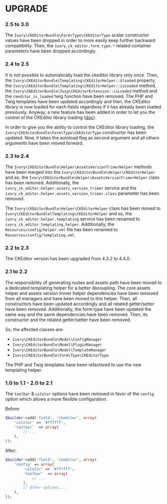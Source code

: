 # UPGRADE

### 2.5 to 3.0

The `Ivory\CKEDitorBundle\Form\Type\CKEditorType` scalar constructor values have been dropped in order to more easily
keep further backward compatibility. Then, the `ivory_ck_editor.form.type.*` related container parameters have been
dropped accordingly.

### 2.4 to 2.5

It is not possible to automatically load the ckeditor library only once. Then, the
`Ivory\CKEditorBundle\Templating\CKEditorHelper::$loaded` property, the
`Ivory\CKEditorBundle\Templating\CKEditorHelper::isLoaded` method, the
`Ivory\CKEditorBundle\Twig\CKEditorExtension::isLoaded` method and the `ckeditor_is_loaded` twig function have been
removed. The PHP and Twig templates have been updated accordingly and then, the CKEditor library is now loaded for
each fields regardless if it has already been loaded previously. Anyway, a new feature has been added in order to let
you the control of the CKEditor library loading ([doc](/Resources/doc/usage.md#load-manually-the-library)).

In order to give you the ability to control the CKEditor library loading, the
`Ivory\CKEditorBundle\Form\Type\CKEditorType` constructor has been updated. Now, it takes the autoload flag as second
argument and all others arguments have been moved forward.

### 2.3 to 2.4

The `Ivory\CKEditorBundle\Helper\AssetsVersionTrimerHelper` methods have been merged into the
`Ivory\CKEditorBundle\Helper\CKEditorHelper` and so, the `Ivory\CKEditorBundle\Helper\AssetsVersionTrimerHelper` class
has been removed. Additionally, the `ivory_ck_editor.helper.assets_version_trimer` service and the
`ivory_ck_editor.helper.assets_version_trimer.class` parameter has been removed.

The `Ivory\CKEditorBundle\Helper\CKEditorHelper` class has been moved to
`Ivory\CKEditorBundle\Templating\CKEditorHelper` and so, the `ivory_ck_editor.helper.templating` service has been
renamed to `ivory_ck_editor.templating.helper`. Additionally, the `Resources/config/helper.xml` file has been renamed
to `Resources/config/templating.xml`.

### 2.2 to 2.3

The CKEditor version has been upgraded from 4.3.2 to 4.4.0.

### 2.1 to 2.2

The responsibility of generating routes and assets path have been moved to a dedicated templating helper for a better
decoupling. The core assets helper and assets version trimer helper dependencies have been removed from all
managers and have been moved to this helper. Then, all constructors have been updated accordingly and all related
getter/setter have been removed. Additionally, the form type have been updated the same way and the same dependencies
have been removed. Then, its constructor and the related getter/setter have been removed.

So, the affected classes are:

 * `Ivory\CKEditorBundle\Model\ConfigManager`
 * `Ivory\CKEditorBundle\Model\PluginManager`
 * `Ivory\CKEditorBundle\Model\TemplateManager`
 * `Ivory\CKEditorBundle\Form\Type\CKEditorType`

The PHP and Twig templates have been refactored to use the new templating helper.

### 1.0 to 1.1 - 2.0 to 2.1

The `toolbar` & `uiColor` options have been removed in favor of the `config` option which allows a more flexible
configuration.

Before:

``` php
$builder->add('field', 'ckeditor', array(
    'uiColor' => '#ffffff',
    'toolbar'  => array(
        // ...
    ),
));
```

After:

``` php
$builder->add('field', 'ckeditor', array(
    'config' => array(
        'uiColor' => '#ffffff',
        'toolbar'  => array(
            // ...
        ),
        // Other options...
    ),
));
```
